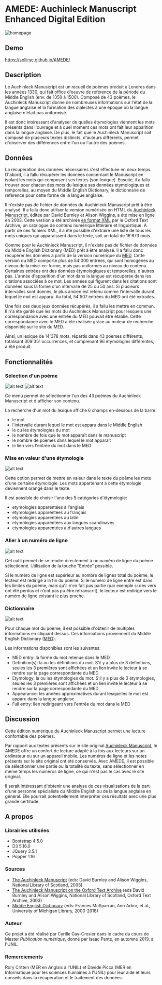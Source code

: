 # AMEDE: Auchinleck Manuscript Enhanced Digital Edition
![homepage](screenshots/homepage.PNG)

## Demo
https://solliryc.github.io/AMEDE/

## Description
Le Auchinleck Manuscript est un recueil de poèmes produit à Londres dans les années 1330, qui fait office d'oeuvre de référence de la période du Middle English (env. de 1050 à 1500). Composé de 43 poèmes, le Auchinleck Manuscript donne de nombreuses informations sur l'état de la langue anglaise et la formation des dialectes à une époque où la langue anglaise n'était pas uniformisé.

Il est donc intéressant d'analyser de quelles étymologies viennent les mots présents dans l'ouvrage et à quel moment ces mots ont fait leur apparition dans la langue anglaise. De plus, le fait que le Auchinleck Manuscript soit composé de plusieurs textes distincts, d'auteurs différents, permet d'observer des différences entre l'un ou l'autre des poèmes.

## Données
La récupération des données nécessaires s'est effectuée en deux temps. D'abord, il a fallu récupérer les données concernant le Manuscript en isolant les mots qui composent ses textes (son lexique). Ensuite, il a fallu trouver pour chacun des mots du lexique ses données etymologiques et temporelles, au moyen du Middle English Dictionary, le dictionnaire de référence pour cette forme de la langue anglaise.

Il n'existe pas de fichier de données du Auchinleck Manuscript prêt à être analysé. Il a fallu donc utiliser la version numérisée en HTML du [Auchinleck Manuscript](https://auchinleck.nls.uk/), éditée par David Burnley et Alison Wiggins, a été mise en ligne en 2003. Cette version a été archivée [en format XML](https://ota.bodleian.ox.ac.uk/repository/xmlui/handle/20.500.12024/2493) par le Oxford Text Archive, un catalogue de contenu numérique littéraire et linguistique. A partir de ces fichiers XML, il a été possible d'extraire une liste de tous les mots uniques qui apparaissent dans le texte, soit un total de 16'673 mots.

Comme pour le Auchinleck Manuscript, il n'existe pas de fichier de données du Middle English Dictionary (MED) prêt à être analysé. Il a fallu donc récupérer les données à partir de la version numérique du [MED](https://quod.lib.umich.edu/m/middle-english-dictionary). Cette version du MED comporte plus de 54'000 entrées, qui sont homogènes au niveau de la mise-en-forme, mais pas uniformes au niveau du contenu. Certaines entrées ont des données étymologiques et temporelles, d'autres pas. L'année d'apparition d'un mot dans la langue est récupérée dans les citations associées à ce mot. Les années qui figurent dans les citations sont données sous la forme d'un intervalle de 25 ou 50 ans. Si plusieurs intervalles sont donnés, le plus ancien est retenu comme l'intervalle durant lequel le mot est apparu. Au total, 54'507 entrées du MED ont été extraites.

Une fois ces deux jeux données récupérés, il a fallu les mettre en commun. Il n'a été gardé que les mots du Auchinleck Manuscript pour lesquels une correspondance avec une entrée du MED pouvait être établie. Cette correspondance avec le MED a été réalisée grâce au moteur de recherche disponible sur le site du MED.

Ainsi, un lexique de 14'378 mots, répartis dans 43 poèmes différents, totalisant 309'351 occurrences, et comprenant 96 étymologies différentes, a été produit.

## Fonctionnalités
### Sélection d'un poème
![alt text](screenshots/selectionpoem.PNG)
![alt text](screenshots/highlight.PNG)

Ce menu permet de sélectionner l'un des 43 poèmes du Auchinleck Manuscript et d'afficher son contenu.

La recherche d'un mot du lexique affiche 6 champs en-dessous de la barre:
* le mot
* l'intervalle durant lequel le mot est apparu dans le Middle English
* le ou les étymologies du mot
* le nombre de fois que le mot apparaît dans le manuscript
* le nombre de poèmes dans lequel le mot apparaît
* le lien vers l'entrée du mot dans le MED

### Mise en valeur d'une étymologie
![alt text](screenshots/highlight.PNG)

Cette option permet de mettre en valeur dans le texte du poème les mots d'une certaine étymologie. Les mots appartenant à cette étymologie deviennent orangé dans le texte.

Il est possible de choisir l'une des 5 catégories d'étymologie:
* etymologies apparentées à l'anglais
* etymologies apparentées au français
* etymologies apparentées au latin
* etymologies apparentées aux langues scandinaves
* etymologies apparentées à d'autres langues

### Aller à un numéro de ligne
![alt text](screenshots/linenbr.PNG)

Cet outil permet de se rendre directement à un numéro de ligne du poème sélectionné. Utilisation de la touche "Entrée" possible.

Si le numéro de ligne est supérieur au nombre de lignes total du poème, le lecteur est redirigé à la fin du poème. Si le numéro de ligne entré est dans les limites du poème, mais qu'il n'en fait pas partie (par exemple si des vers ont été perdus et n'ont pas pu être retranscrit), le lecteur est redirigé vers le numéro de ligne existant le plus proche.

### Dictionnaire
![alt text](screenshots/infobox.PNG)

Pour chaque mot du poème, il est possible d'obtenir de multiples informations en cliquant dessus. Ces informations proviennent du Middle English Dictionary ([MED](https://quod.lib.umich.edu/m/middle-english-dictionary)).

Les informations disponibles sont les suivantes:
* MED entry: la forme du mot retenue dans le MED
* Definition(s): la ou les définitions du mot. S'il y a plus de 3 définitions, seules les 3 premières sont affichées et un lien invite le lecteur à se rendre sur la page correspondante du MED.
* Etymology: la ou les étymologies du mot. S'il y a plus de 3 étymologies, seules les 3 premières sont affichées et un lien invite le lecteur à se rendre sur la page correspondante du MED.
* Appearance: les années approximatives durant lesquelles le mot est apparu dans la langue anglaise 
* Full entry: lien redirigeant vers l'entrée du mot dans le MED

## Discussion
Cette édition numérique du Auchinleck Manuscript permet une lecture confortable des poèmes.

Par rapport aux textes présents sur le site original [Auchinleck Manuscript](https://auchinleck.nls.uk/), le AMEDE offre un confort de lecture adapté à la fois aux lecteurs sur un ordinateur ou sur un appareil mobile. Les numéros de ligne et les notes présents sur le site original ont été conservés. Avec AMEDE, il est possible de sélectionner une partie ou la totalité du texte, sans sélectionner en même temps les numéros de ligne, ce qui n'est pas le cas avec le site original.

Il serait intéressant d'obtenir une analyse de ces visualisations de la part d'une personne spécialiste du Middle English ou de la langue anglaise en général. Elle pourrait potentiellement interpréter ces résultats avec une plus grande certitude.

## A propos
### Librairies utilisées
* Bootstrap 4.5.0
* D3 5.16.0
* JQuery 3.5.1
* Popper 1.16

### Sources
* [The Auchinleck Manuscript](https://auchinleck.nls.uk/) (eds: David Burnley and Alison Wiggins, National Library of Scotland, 2003)
* <a href="https://ota.bodleian.ox.ac.uk/repository/xmlui/handle/20.500.12024/2493" target='_blank'>The Auchinleck Manuscript on the Oxford Text Archive</a> (eds David Burnley and Alison Wiggins, National Library of Scotland, Oxford Text Archive, 2003)
* <a href="https://quod.lib.umich.edu/m/middle-english-dictionary" target="_blank">Middle English Dictionary</a> (eds: Frances McSparran, Ann Arbor, et al., University of Michigan Library, 2000-2018)

### Auteur
Ce projet a été réalisé par Cyrille Gay-Crosier dans le cadre du cours de Master <i>Publication numérique</i>, donné par Isaac Pante, en automne 2019, à l'UNIL.

### Remerciements
Rory Critten (MER en Anglais à l'UNIL) et Davide Picca (MER en Informatique pour les sciences humaines à l'UNIL) pour leur aide et leurs conseils dans la récupération et le traitement des données.
